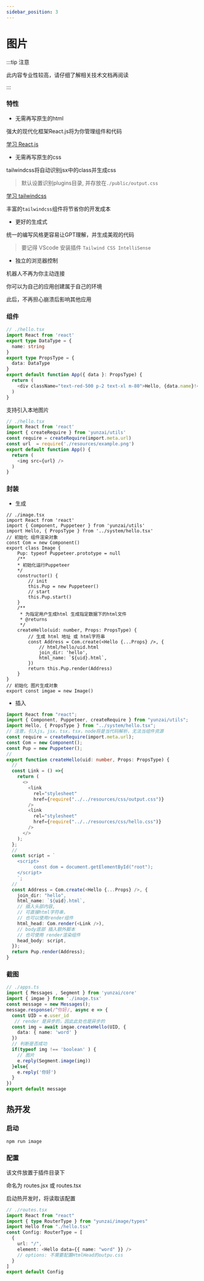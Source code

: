```yaml
---
sidebar_position: 3
---
```


# 图片

:::tip 注意

此内容专业性较高，请仔细了解相关技术文档再阅读

:::


### 特性

- 无需再写原生的html

强大的现代化框架React.js将为你管理组件和代码

[学习 React.js](https://react.docschina.org/)

- 无需再写原生的css

tailwindcss将自动识别jsx中的class并生成css

> 默认设置识别plugins目录, 并存放在`./public/output.css`

[学习 tailwindcss](https://www.tailwindcss.cn/)

丰富的`tailwindcss`组件将节省你的开发成本

- 更好的生成式

统一的编写风格更容易让GPT理解，并生成美观的代码

> 要记得 VScode 安装插件 `Tailwind CSS IntelliSense`

- 独立的浏览器控制

机器人不再为你主动连接

你可以为自己的应用创建属于自己的环境

此后，不再担心崩溃后影响其他应用

### 组件

```ts
// ./hello.tsx
import React from 'react'
export type DataType = {
  name: string
}
export type PropsType = {
  data: DataType
}
export default function App({ data }: PropsType) {
  return (
    <div className="text-red-500 p-2 text-xl m-80">Hello, {data.name}!</div>
  )
}
```

支持引入本地图片

```ts
// ./hello.tsx
import React from 'react'
import { createRequire } from 'yunzai/utils'
const require = createRequire(import.meta.url)
const url  = require('./resources/example.png')
export default function App() {
  return (
    <img src={url} />  
  )
}
```

### 封装


- 生成

```tsx
// ./image.tsx
import React from 'react'
import { Component, Puppeteer } from 'yunzai/utils'
import Hello, { PropsType } from '../system/hello.tsx'
// 初始化 组件渲染对象
const Com = new Component()
export class Image {
    Pup: typeof Puppeteer.prototype = null
    /**
    * 初始化运行Puppeteer
    */
    constructor() {
        // init
        this.Pup = new Puppeteer()
        // start
        this.Pup.start()
    }
    /**
     * 为指定用户生成html 生成指定数据下的html文件
     * @returns
     */
    createHello(uid: number, Props: PropsType) {
        // 生成 html 地址 或 html字符串
        const Address = Com.create(<Hello {...Props} />, {
            // html/hello/uid.html
            join_dir: 'hello',
            html_name: `${uid}.html`,
        })
        return this.Pup.render(Address)
    }
}
// 初始化 图片生成对象
export const imgae = new Image()
```

- 插入

```ts
import React from "react";
import { Component, Puppeteer, createRequire } from "yunzai/utils";
import Hello, { PropsType } from "../system/hello.tsx";
// 注意，引入js。jsx，tsx，tsx，node将是当代码解析，无法当组件资源
const require = createRequire(import.meta.url);
const Com = new Component();
const Pup = new Puppeteer();
//
export function createHello(uid: number, Props: PropsType) {
  //
  const Link = () =>{
    return (
      <>
        <link
          rel="stylesheet"
          href={require("../../resources/css/output.css")}
        />
        <link
          rel="stylesheet"
          href={require("../../resources/css/hello.css")}
        />
      </>
    );
  };
  //
  const script = `
    <script>
          const dom = document.getElementById("root");
    </script>
    `;
  //
  const Address = Com.create(<Hello {...Props} />, {
    join_dir: "hello",
    html_name: `${uid}.html`,
    // 插入头部内容,
    // 可直接html字符串，
    // 也可以使用render组件
    html_head: Com.render(<Link />),
    // body底部 插入额外脚本
    // 也可使用 render渲染组件
    head_body: script,
  });
  return Pup.render(Address);
}
```


### 截图

```ts
// ./apps.ts
import { Messages , Segment } from 'yunzai/core'
import { imgae } from './image.tsx'
const message = new Messages();
message.response(/^你好/, async e => {
  const UID = e.user_id
   // render 是异步的，因此此处也是异步的
  const img = await imgae.createHello(UID, {
    data: { name: 'word' }
  })
  // 判断是否成功
  if(typeof img !== 'boolean' ) {
    // 图片
    e.reply(Segment.image(img))
  }else{
    e.reply('你好')
  }
})
export default message
```

##  热开发

### 启动

```sh
npm run image
```

### 配置

该文件放置于插件目录下

命名为 routes.jsx 或 routes.tsx

启动热开发时，将读取该配置

```ts
// ./routes.tsx
import React from "react"
import { type RouterType } from "yunzai/image/types"
import Hello from "./hello.tsx"
const Config: RouterType = [
  {
    url: "/",
    element: <Hello data={{ name: "word" }} />
    // options: 不需要配置HtmlHead的outpu.css
  }
]
export default Config
```
